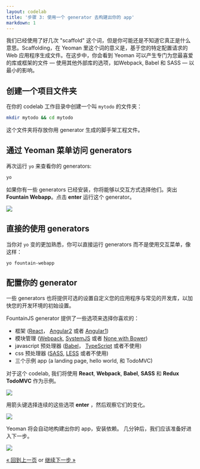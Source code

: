 ```yaml
---
layout: codelab
title: '步骤 3: 使用一个 generator 去构建出你的 app'
markdown: 1
---
```


我们已经使用了好几次 "scaffold" 这个词，但是你可能还是不知道它真正是什么意思。Scaffolding，在 Yeoman 里这个词的意义是，基于您的特定配置请求的 Web 应用程序生成文件。在这步中，你会看到 Yeoman 可以产生专门为您最喜爱的库或框架的文件 &mdash; 使用其他外部库的选项，如Webpack, Babel 和 SASS &mdash; 以最小的影响。

## 创建一个项目文件夹

在你的 codelab 工作目录中创建一个叫 `mytodo` 的文件夹：

```sh
mkdir mytodo && cd mytodo
```

这个文件夹将存放你用 generator 生成的脚手架工程文件。

## 通过 Yeoman 菜单访问 generators 

再次运行 `yo` 来查看你的 generators:

```sh
yo
```

如果你有一些 generators 已经安装，你将能够以交互方式选择他们。突出 **Fountain Webapp**。点击 **enter** 运行这个 generator。

![](/assets/img/codelab/03_yo_interactive.png)

<div class="note tip">

  <h2>直接的使用 generators</h2>

  <p>当你对 <code>yo</code> 变的更加熟悉，你可以直接运行 generators 而不是使用交互菜单，像这样：</p>

<pre>
<code class="language-sh">yo fountain-webapp</code>
</pre>

</div>

<h2 id="configure">配置你的 generator</h2>

一些 generators 也将提供可选的设置自定义您的应用程序与常见的开发库，以加快您的开发环境的初始设置。

FountainJS generator 提供了一些选项来选择你喜欢的：

* 框架 ([React](https://facebook.github.io/react/)， [Angular2](https://angular.io/) 或者 [Angular1](https://angularjs.org/))
* 模块管理 ([Webpack](https://webpack.github.io/), [SystemJS](https://github.com/systemjs/systemjs) 或者 [None with Bower](http://bower.io/))
* javascript 预处理器 ([Babel](https://babeljs.io/)， [TypeScript](https://www.typescriptlang.org/) 或者不使用)
* css 预处理器 ([SASS](http://sass-lang.com/), [LESS](http://lesscss.org/) 或者不使用)
* 三个示例 app (a landing page, hello world, 和 TodoMVC)

对于这个 codelab, 我们将使用 **React**, **Webpack**, **Babel**, **SASS** 和 **Redux TodoMVC** 作为示例。

![](/assets/img/codelab/03_yo_run_generator.png)

用箭头键选择连续的这些选项 **enter** ，然后观察它们的变化。

![](/assets/img/codelab/03_yo_select.png)

Yeoman 将会自动地构建出你的 app，安装依赖。 几分钟后，我们应该准备好进入下一步。

![](/assets/img/codelab/03_yo_end.png)

<p class="codelab-paging">
  <a href="install-generators.html">&laquo; 回到上一页</a>
  or
  <a href="review-generated-files.html">继续下一步 &raquo;</a>
</p>

